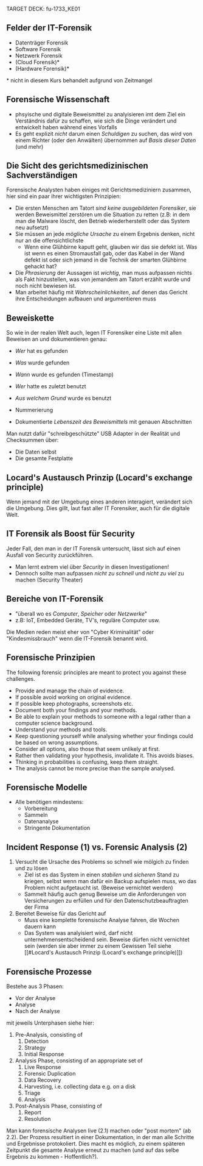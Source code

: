 TARGET DECK: fu-1733_KE01

## Felder der IT-Forensik
- Datenträger Forensik
- Software Forensik
- Netzwerk Forensik
- (Cloud Forensik)*
- (Hardware Forensik)*

\* nicht in diesem Kurs behandelt aufgrund von Zeitmangel

## Forensische Wissenschaft
- phsyische und digitale Beweismittel zu analyisieren imt dem Ziel ein Verständnis dafür zu schaffen, wie sich die Dinge verändert und entwickelt haben während eines Vorfalls
- Es geht explizit *nicht* darum einen *Schuldigen* zu suchen, das wird von einem Richter (oder den Anwälten) übernommen auf *Basis dieser Daten* (und mehr)

## Die Sicht des gerichtsmedizinischen Sachverständigen
Forensische Analysten haben einiges mit Gerichtsmediziniern zusammen, hier sind ein paar ihrer wichtigsten Prinzipien:

- Die ersten Menschen am Tatort *sind keine ausgebildeten Forensiker*, sie werden Beweismittel zerstören um die Situation zu retten (z.B: in dem man die Malware löscht, den Betrieb wiederherstellt oder das System neu aufsetzt)
- Sie müssen an jede *mögliche Ursache* zu einem Ergebnis denken, nicht nur an die offensichtlichste
	- Wenn eine Glühbirne kaputt geht, glauben wir das sie defekt ist. Was ist wenn es einen Stromausfall gab, oder das Kabel in der Wand defekt ist oder sich jemand in die Technik der smarten Glühbirne gehackt hat?
- Die *Phrasierung* der Aussagen ist *wichtig*, man muss aufpassen nichts als Fakt hinzustellen, was von jemandem am Tatort erzählt wurde und noch nicht bewiesen ist.
- Man arbeitet häufig mit *Wahrscheinlichkeiten*, auf denen das Gericht ihre Entscheidungen aufbauen und argumentieren muss

## Beweiskette
So wie in der realen Welt auch, legen IT Forensiker eine Liste mit allen Beweisen an und dokumentieren genau:
- *Wer* hat es gefunden
- *Was* wurde gefunden
- *Wann* wurde es gefunden (Timestamp)

- *Wer* hatte es zuletzt benutzt
- *Aus welchem Grund* wurde es benutzt
- Nummerierung

- Dokumentierte *Lebenszeit des Beweismittels* mit genauen Abschnitten

Man nutzt dafür "schreibgeschützte" USB Adapter in der Realität und Checksummen über:
- Die Daten selbst
- Die gesamte Festplatte

## Locard's Austausch Prinzip (Locard's exchange principle)
Wenn jemand mit der Umgebung eines anderen interagiert, verändert sich die Umgebung.
Dies gillt, laut fast aller IT Forensiker, auch für die digitale Welt.

## IT Forensik als Boost für Security
Jeder Fall, den man in der IT Forensik untersucht, lässt sich auf einen Ausfall von Security zurückführen.
- Man lernt extrem viel über *Security* in diesen Investigationen!
- Dennoch sollte man aufpassen *nicht zu schnell* und *nicht zu viel* zu machen (Security Theater)

## Bereiche von IT-Forensik
- "überall wo es *Computer*, *Speicher* oder *Netzwerke*"
- z.B: IoT, Embedded Geräte, TV's, reguläre Computer usw.

Die Medien reden meist eher von "Cyber Kriminalität" oder "Kindesmissbrauch" wenn die IT-Forensik benannt wird.

## Forensische Prinzipien
The following forensic principles are meant to protect you against these challenges.

-   Provide and manage the chain of evidence.
-   If possible avoid working on original evidence.
-   If possible keep photographs, screenshots etc.
-   Document both your findings and your methods.
-   Be able to explain your methods to someone with a legal rather than a computer science background.
-   Understand your methods and tools.
-   Keep questioning yourself while analysing whether your findings could be based on wrong assumptions.
-   Consider all options, also those that seem unlikely at first.
-   Rather then validating your hypothesis, invalidate it. This avoids biases.
-   Thinking in probabilities is confusing, keep them straight.
-   The analysis cannot be more precise than the sample analysed.

## Forensische Modelle
- Alle benötigen mindestens:
	- Vorbereitung
	- Sammeln
	- Datenanalyse
	- Stringente Dokumentation

## Incident Response (1) vs. Forensic Analysis (2)
1) Versucht die Ursache des Problems so schnell wie mölgich zu finden und zu lösen
	- Ziel ist es das System in einen *stabilen* und *sicheren* Stand zu kriegen, selbst wenn man dafür ein Backup aufspielen muss, wo das Problem nicht aufgetaucht ist. (Beweise vernichtet werden)
	- Sammelt häufig auch genug Beweise um die Anforderungen von Versicherungen zu erfüllen und für den Datenschutzbeauftragten der Firma
2) Bereitet Beweise für das Gericht auf
	- Muss eine komplette forensische Analyse fahren, die Wochen dauern kann
	- Das System was analyisiert wird, darf nicht unternehmensentscheidend sein. Beweise dürfen nicht vernichtet sein (werden sie aber immer zu einem Gewissen Teil siehe [[#Locard's Austausch Prinzip (Locard's exchange principle)]])

## Forensische Prozesse
Bestehe aus 3 Phasen:
- Vor der Analyse
- Analyse
- Nach der Analyse

mit jeweils Unterphasen siehe hier:

1. Pre-Analysis, consisting of  
    1. Detection
    2. Strategy
    3. Initial Response
2. Analysis Phase, consisting of an appropriate set of  
    1. Live Response
    2. Forensic Duplication
    3. Data Recovery
    4. Harvesting, i.e. collecting data e.g. on a disk
    5. Triage
    6. Analysis
3. Post-Analysis Phase, consisting of  
    1. Report
    2. Resolution

Man kann forensische Analysen live (2.1) machen oder "post mortem" (ab 2.2).
Der Prozess resultiert in einer Dokumentation, in der man alle Schritte und Ergebnisse protokoliert. Dies macht es möglich, zu einem späteren Zeitpunkt die gesamte Analyse erneut zu machen (und auf das selbe Ergebnis zu kommen - Hoffentlich?).